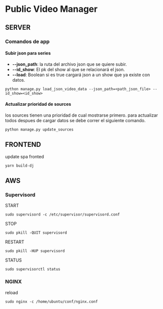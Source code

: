 # Public Video Manager

## SERVER

### Comandos de app

#### Subir json para series

* **--json_path**: la ruta del archivo json que se quiere subir.
* **--id_show**: El pk del show al que se relacionará el json.
* **--load**: Boolean si es true cargará json a un show que ya existe con datos.

```
python manage.py load_json_video_data --json_path=<path_json_file> --id_show=<id_show>
```

#### Actualizar prioridad de sources

los sources tienen una prioridad de cual mostrarse primero. para actualizar todos despues de cargar datos se debe correr el siguiente comando.

```
python manage.py update_sources
```

## FRONTEND

update spa fronted

```
yarn build-dj
```

## AWS


### Supervisord

START

```
sudo supervisord -c /etc/supervisor/supervisord.conf
```

STOP

```
sudo pkill -QUIT supervisord
```

RESTART

```
sudo pkill -HUP supervisord
```

STATUS

```
sudo supervisorctl status
```

### NGINX

reload 

```
sudo nginx -c /home/ubuntu/conf/nginx.conf
```
